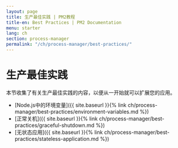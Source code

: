 ```yaml
---
layout: page
title: 生产最佳实践 | PM2教程
title-en: Best Practices | PM2 Documentation
menu: starter
lang: ch
section: process-manager
permalink: "/ch/process-manager/best-practices/"
---
```


# 生产最佳实践

本节收集了有关生产最佳实践的内容，以便从一开始就可以扩展您的应用。

- [Node.js中的环境变量]({{ site.baseurl }}{% link ch/process-manager/best-practices/environment-variables.md %})
- [正常关机]({{ site.baseurl }}{% link ch/process-manager/best-practices/graceful-shutdown.md %})
- [无状态应用]({{ site.baseurl }}{% link ch/process-manager/best-practices/stateless-application.md %})
